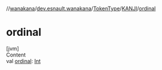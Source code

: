 //[wanakana](../../../index.md)/[dev.esnault.wanakana](../../index.md)/[TokenType](../index.md)/[KANJI](index.md)/[ordinal](ordinal.md)



# ordinal  
[jvm]  
Content  
val [ordinal](ordinal.md): [Int](https://kotlinlang.org/api/latest/jvm/stdlib/kotlin/-int/index.html)  



